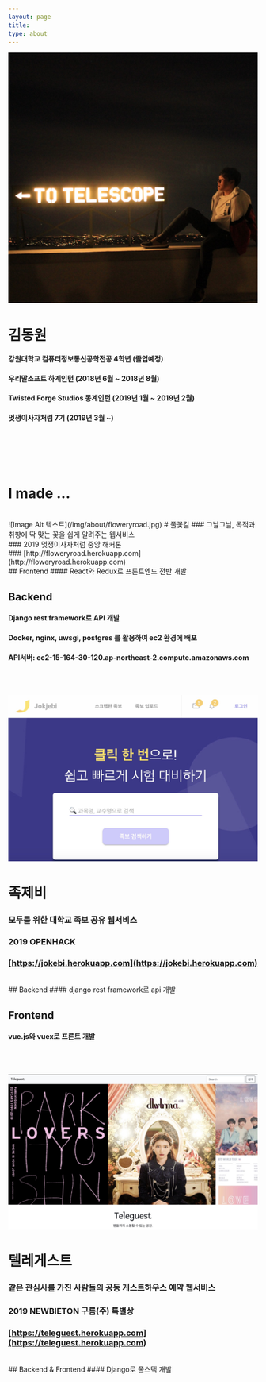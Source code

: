 ```yaml
---
layout: page
title: 
type: about
---
```


![Image Alt 텍스트](/img/about/me.jpeg)
# 김동원
#### 강원대학교 컴퓨터정보통신공학전공 4학년 (졸업예정)
#### 우리말소프트 하계인턴 (2018년 6월 ~ 2018년 8월)
#### Twisted Forge Studios 동계인턴 (2019년 1월 ~ 2019년 2월)
#### 멋쟁이사자처럼 7기 (2019년 3월 ~)
<br/><br/><br/><br/>

# I made ...
<br/>
![Image Alt 텍스트](/img/about/floweryroad.jpg)
# 풀꽃길
### 그날그날, 목적과 취향에 딱 맞는 꽃을 쉽게 알려주는 웹서비스<br/>
### 2019 멋쟁이사자처럼 중앙 해커톤<br/>
### [http://floweryroad.herokuapp.com](http://floweryroad.herokuapp.com)
<br/>
## Frontend
#### React와 Redux로 프론트엔드 전반 개발

## Backend
#### Django rest framework로 API 개발
#### Docker, nginx, uwsgi, postgres 를 활용하여 ec2 환경에 배포
#### API서버: ec2-15-164-30-120.ap-northeast-2.compute.amazonaws.com
<br/><br/>


![Image Alt 텍스트](/img/about/jokjebi.jpg)
# 족제비
### 모두를 위한 대학교 족보 공유 웹서비스
### 2019 OPENHACK
### [https://jokebi.herokuapp.com](https://jokebi.herokuapp.com)
<br/>
## Backend 
#### django rest framework로 api 개발

## Frontend 
#### vue.js와 vuex로 프론트 개발
<br/><br/>

![Image Alt 텍스트](/img/about/teleguest.jpg)
# 텔레게스트
### 같은 관심사를 가진 사람들의 공동 게스트하우스 예약 웹서비스<br/>
### 2019 NEWBIETON 구름(주) 특별상
### [https://teleguest.herokuapp.com](https://teleguest.herokuapp.com)
<br/>
## Backend & Frontend
#### Django로 풀스택 개발
<br/><br/>